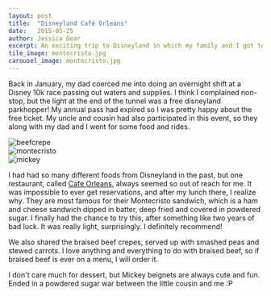 ```yaml
---
layout: post
title:  "Disneyland Café Orleans"
date:   2015-05-25
author: Jessica Dear
excerpt: An exciting trip to Disneyland in which my family and I got to try some new restaurants!
tile_image: montecristo.jpg
carousel_image: montecristo.jpg
---
```



<p>Back in January, my dad coerced me into doing an overnight shift at a Disney 10k race passing out waters and supplies. I think I complained non-stop, but the light at the end of the tunnel was a free disneyland parkhopper! My annual pass had expired so I was pretty happy about the free ticket. My uncle and cousin had also participated in this event, so they along with my dad and I went for some food and rides.
</p>

<div class="row row-no-padding">
<div class="col-sm-4"><img class="img-responsive" alt="beefcrepe" src="{{site.asset_url}}/images/posts/2015-05-25-disneylandfam/beefcrepe.jpg" /></div>
<div class="col-sm-4"><img class="img-responsive" alt="montecristo" src="{{site.asset_url}}/images/posts/2015-05-25-disneylandfam/montecristo2.jpg" /></div>
<div class="col-sm-4"><img class="img-responsive" alt="mickey" src="{{site.asset_url}}/images/posts/2015-05-25-disneylandfam/mickeybeignets.jpg" />
</div>
</div>

I had had so many different foods from Disneyland in the past, but one restaurant, called <a href="https://disneyland.disney.go.com/dining/disneyland/cafe-orleans/" target="_blank">Cafe Orleans</a>, always seemed so out of reach for me. It was impossible to ever get reservations, and after my lunch there, I realize why. They are most famous for their Montecristo sandwich, which is a ham and cheese sandwich dipped in batter, deep fried and covered in powdered sugar. I finally had the chance to try this, after something like two years of bad luck. It was really light, surprisingly. I definitely recommend! 

We also shared the braised beef crepes, served up with smashed peas and stewed carrots. I love anything and everything to do with braised beef, so if braised beef is ever on a menu, I will order it.


I don't care much for dessert, but Mickey beignets are always cute and fun. Ended in a powdered sugar war between the little cousin and me :P

